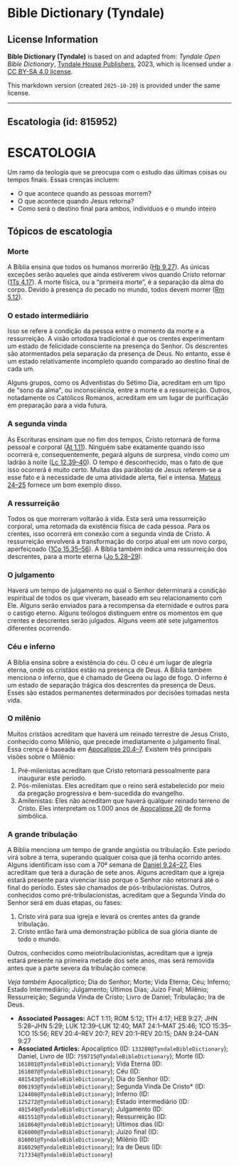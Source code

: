 # Bible Dictionary (Tyndale)

## License Information

**Bible Dictionary (Tyndale)** is based on and adapted from: _Tyndale Open Bible Dictionary_, [Tyndale House Publishers](https://tyndaleopenresources.com/), 2023, which is licensed under a [CC BY-SA 4.0 license](https://creativecommons.org/licenses/by-sa/4.0/legalcode.en).

This markdown version (created `2025-10-20`) is provided under the same license.



--------------------------------

## Escatologia (id: 815952)

ESCATOLOGIA
===========

Um ramo da teologia que se preocupa com o estudo das últimas coisas ou tempos finais. Essas crenças incluem:

* O que acontece quando as pessoas morrem?
* O que acontece quando Jesus retorna?
* Como será o destino final para ambos, indivíduos e o mundo inteiro

Tópicos de escatologia
----------------------

### Morte

A Bíblia ensina que todos os humanos morrerão ([Hb 9\.27](https://ref.ly/Heb9:27)). As únicas exceções serão aqueles que ainda estiverem vivos quando Cristo retornar ([1Ts 4\.17](https://ref.ly/1Thess4:17)). A morte física, ou a “primeira morte”, é a separação da alma do corpo. Devido à presença do pecado no mundo, todos devem morrer ([Rm 5\.12](https://ref.ly/Rom5:12)).

### O estado intermediário

Isso se refere à condição da pessoa entre o momento da morte e a ressurreição. A visão ortodoxa tradicional é que os crentes experimentam um estado de felicidade consciente na presença do Senhor. Os descrentes são atormentados pela separação da presença de Deus. No entanto, esse é um estado relativamente incompleto quando comparado ao destino final de cada um.

Alguns grupos, como os Adventistas do Sétimo Dia, acreditam em um tipo de "sono da alma", ou inconsciência, entre a morte e a ressurreição. Outros, notadamente os Católicos Romanos, acreditam em um lugar de purificação em preparação para a vida futura.

### A segunda vinda

As Escrituras ensinam que no fim dos tempos, Cristo retornará de forma pessoal e corporal ([At 1\.11](https://ref.ly/Acts1:11)). Ninguém sabe exatamente quando isso ocorrerá e, consequentemente, pegará alguns de surpresa, vindo como um ladrão à noite ([Lc 12\.39–40](https://ref.ly/Luke12:39-Luke12:40)). O tempo é desconhecido, mas o fato de que isso ocorrerá é muito certo. Muitas das parábolas de Jesus referem\-se a esse fato e à necessidade de uma atividade alerta, fiel e intensa. [Mateus 24–25](https://ref.ly/Matt24:1-Matt25:46) fornece um bom exemplo disso.

### A ressurreição

Todos os que morreram voltarão à vida. Esta será uma ressurreição corporal, uma retomada da existência física de cada pessoa. Para os crentes, isso ocorrerá em conexão com a segunda vinda de Cristo. A ressurreição envolverá a transformação do corpo atual em um novo corpo, aperfeiçoado ([1Co 15\.35–56](https://ref.ly/1Cor15:35-1Cor15:56)). A Bíblia também indica uma ressurreição dos descrentes, para a morte eterna ([Jo 5\.28–29](https://ref.ly/John5:28-John5:29)).

### O julgamento

Haverá um tempo de julgamento no qual o Senhor determinará a condição espiritual de todos os que viveram, baseado em seu relacionamento com Ele. Alguns serão enviados para a recompensa da eternidade e outros para o castigo eterno. Alguns teólogos distinguem entre os momentos em que crentes e descrentes serão julgados. Alguns veem até sete julgamentos diferentes ocorrendo.

### Céu e inferno

A Bíblia ensina sobre a existência do céu. O céu é um lugar de alegria eterna, onde os cristãos estão na presença de Deus. A Bíblia também menciona o inferno, que é chamado de Geena ou lago de fogo. O inferno é um estado de separação trágica dos descrentes da presença de Deus. Esses são estados permanentes determinados por decisões tomadas nesta vida.

### O milênio

Muitos cristãos acreditam que haverá um reinado terrestre de Jesus Cristo, conhecido como Milênio, que precede imediatamente o julgamento final. Essa crença é baseada em [Apocalipse 20\.4–7](https://ref.ly/Rev20:4-Rev20:7). Existem três principais visões sobre o Milênio:

1. Pré\-milenistas acreditam que Cristo retornará pessoalmente para inaugurar este período.
2. Pós\-milenistas. Eles acreditam que o reino será estabelecido por meio da pregação progressiva e bem\-sucedida do evangelho.
3. Amilenistas: Eles não acreditam que haverá qualquer reinado terreno de Cristo. Eles interpretam os 1\.000 anos de [Apocalipse 20](https://ref.ly/Rev20:1-Rev20:15) de forma simbólica.

### A grande tribulação

A Bíblia menciona um tempo de grande angústia ou tribulação. Este período virá sobre a terra, superando qualquer coisa que já tenha ocorrido antes. Alguns identificam isso com a 70ª semana de [Daniel 9\.24–27\.](https://ref.ly/Dan9:24-Dan9:27) Eles acreditam que terá a duração de sete anos. Alguns acreditam que a igreja estará presente para vivenciar isso porque o Senhor não retornará até o final do período. Estes são chamados de pós\-tribulacionistas. Outros, conhecidos como pré\-tribulacionistas, acreditam que a Segunda Vinda do Senhor será em duas etapas, ou fases:

1. Cristo virá para sua igreja e levará os crentes antes da grande tribulação.
2. Cristo então fará uma demonstração pública de sua glória diante de todo o mundo.

Outros, conhecidos como meiotribulacionistas, acreditam que a igreja estará presente na primeira metade dos sete anos, mas será removida antes que a parte severa da tribulação comece.

*Veja também* Apocalíptico; Dia do Senhor; Morte; Vida Eterna; Céu; Inferno; Estado Intermediário; Julgamento; Últimos Dias; Juízo Final; Milênio; Ressurreição; Segunda Vinda de Cristo; Livro de Daniel; Tribulação; Ira de Deus.

* **Associated Passages:** ACT 1:11; ROM 5:12; 1TH 4:17; HEB 9:27; JHN 5:28–JHN 5:29; LUK 12:39–LUK 12:40; MAT 24:1–MAT 25:46; 1CO 15:35–1CO 15:56; REV 20:4–REV 20:7; REV 20:1–REV 20:15; DAN 9:24–DAN 9:27
* **Associated Articles:** Apocalíptico (ID: `133280@TyndaleBibleDictionary`); Daniel, Livro de (ID: `759715@TyndaleBibleDictionary`); Morte (ID: `161801@TyndaleBibleDictionary`); Vida Eterna (ID: `161807@TyndaleBibleDictionary`); Céu (ID: `481543@TyndaleBibleDictionary`); Dia do Senhor (ID: `806193@TyndaleBibleDictionary`); Segunda Vinda De Cristo* (ID: `124408@TyndaleBibleDictionary`); Inferno (ID: `125272@TyndaleBibleDictionary`); Estado intermediário (ID: `481549@TyndaleBibleDictionary`); Julgamento (ID: `481551@TyndaleBibleDictionary`); Ressurreição (ID: `161864@TyndaleBibleDictionary`); Últimos dias (ID: `816000@TyndaleBibleDictionary`); Juízo final (ID: `816001@TyndaleBibleDictionary`); Milênio (ID: `816029@TyndaleBibleDictionary`); Ira de Deus (ID: `717334@TyndaleBibleDictionary`)

